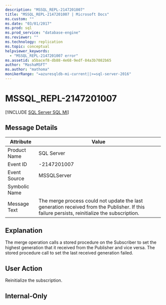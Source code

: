 ```yaml
---
description: "MSSQL_REPL-2147201007"
title: "MSSQL_REPL-2147201007 | Microsoft Docs"
ms.custom: ""
ms.date: "03/01/2017"
ms.prod: sql
ms.prod_service: "database-engine"
ms.reviewer: ""
ms.technology: replication
ms.topic: conceptual
helpviewer_keywords: 
  - "MSSQL_REPL-2147201007 error"
ms.assetid: a5bacef8-db88-4e68-9edf-84a3b7082b65
author: "MashaMSFT"
ms.author: "mathoma"
monikerRange: "=azuresqldb-mi-current||>=sql-server-2016"
---
```

# MSSQL_REPL-2147201007
[!INCLUDE [SQL Server SQL MI](../../includes/applies-to-version/sql-asdbmi.md)]
    
## Message Details  
  
|Attribute|Value|  
|-|-|  
|Product Name|SQL Server|  
|Event ID|-2147201007|  
|Event Source|MSSQLServer|  
|Symbolic Name||  
|Message Text|The merge process could not update the last generation received from the Publisher. If this failure persists, reinitialize the subscription.|  
  
## Explanation  
 The merge operation calls a stored procedure on the Subscriber to set the highest generation that it received from the Publisher and vice versa. The stored procedure call to set the last received generation failed.  
  
## User Action  
 Reinitialize the subscription.  
  
## Internal-Only  
  
